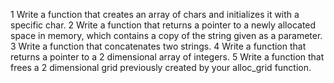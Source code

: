 1 Write a function that creates an array of chars and initializes it with a specific char.
2 Write a function that returns a pointer to a newly allocated space in memory, which contains a copy of the string given as a parameter.
3 Write a function that concatenates two strings.
4 Write a function that returns a pointer to a 2 dimensional array of integers.
5 Write a function that frees a 2 dimensional grid previously created by your alloc_grid function.

